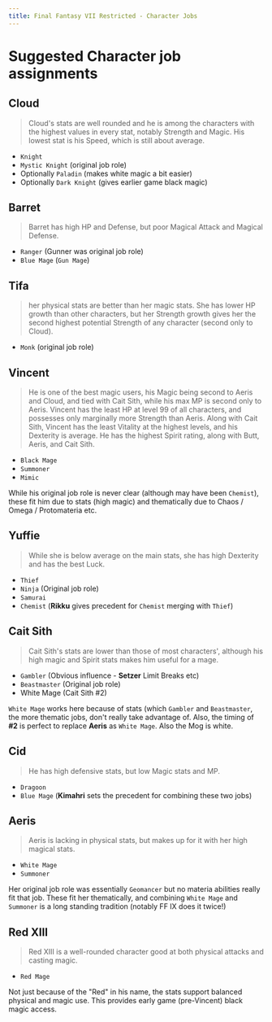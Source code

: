 ```yaml
---
title: Final Fantasy VII Restricted - Character Jobs
---
```


# Suggested Character job assignments

## Cloud
> Cloud's stats are well rounded and he is among the characters with the highest values in every stat, notably Strength and Magic. His lowest stat is his Speed, which is still about average.

- `Knight`
- `Mystic Knight` (original job role)
- Optionally `Paladin` (makes white magic a bit easier)
- Optionally `Dark Knight` (gives earlier game black magic)

## Barret
> Barret has high HP and Defense, but poor Magical Attack and Magical Defense.

- `Ranger` (Gunner was original job role)
- `Blue Mage` (`Gun Mage`)

## Tifa
> her physical stats are better than her magic stats. She has lower HP growth than other characters, but her Strength growth gives her the second highest potential Strength of any character (second only to Cloud).

- `Monk` (original job role)

## Vincent
> He is one of the best magic users, his Magic being second to Aeris and Cloud, and tied with Cait Sith, while his max MP is second only to Aeris. Vincent has the least HP at level 99 of all characters, and possesses only marginally more Strength than Aeris. Along with Cait Sith, Vincent has the least Vitality at the highest levels, and his Dexterity is average. He has the highest Spirit rating, along with Butt, Aeris, and Cait Sith. 

- `Black Mage`
- `Summoner`
- `Mimic`

While his original job role is never clear (although may have been `Chemist`), these fit him due to stats (high magic) and thematically due to Chaos / Omega / Protomateria etc.

## Yuffie
> While she is below average on the main stats, she has high Dexterity and has the best Luck.

- `Thief`
- `Ninja` (Original job role)
- `Samurai`
- `Chemist` (**Rikku** gives precedent for `Chemist` merging with `Thief`)

## Cait Sith
> Cait Sith's stats are lower than those of most characters', although his high magic and Spirit stats makes him useful for a mage.

- `Gambler` (Obvious influence - **Setzer** Limit Breaks etc)
- `Beastmaster` (Original job role)
- White Mage (Cait Sith #2)

`White Mage` works here because of stats (which `Gambler` and `Beastmaster`, the more thematic jobs, don't really take advantage of. Also, the timing of **#2** is perfect to replace **Aeris** as `White Mage`. Also the Mog is white.

## Cid
> He has high defensive stats, but low Magic stats and MP.

- `Dragoon`
- `Blue Mage` (**Kimahri** sets the precedent for combining these two jobs)

## Aeris
> Aeris is lacking in physical stats, but makes up for it with her high magical stats.

- `White Mage`
- `Summoner`

Her original job role was essentially `Geomancer` but no materia abilities really fit that job. These fit her thematically, and combining `White Mage` and `Summoner` is a long standing tradition (notably FF IX does it twice!)

## Red XIII
> Red XIII is a well-rounded character good at both physical attacks and casting magic.

- `Red Mage`

Not just because of the "Red" in his name, the stats support balanced physical and magic use. This provides early game (pre-Vincent) black magic access.